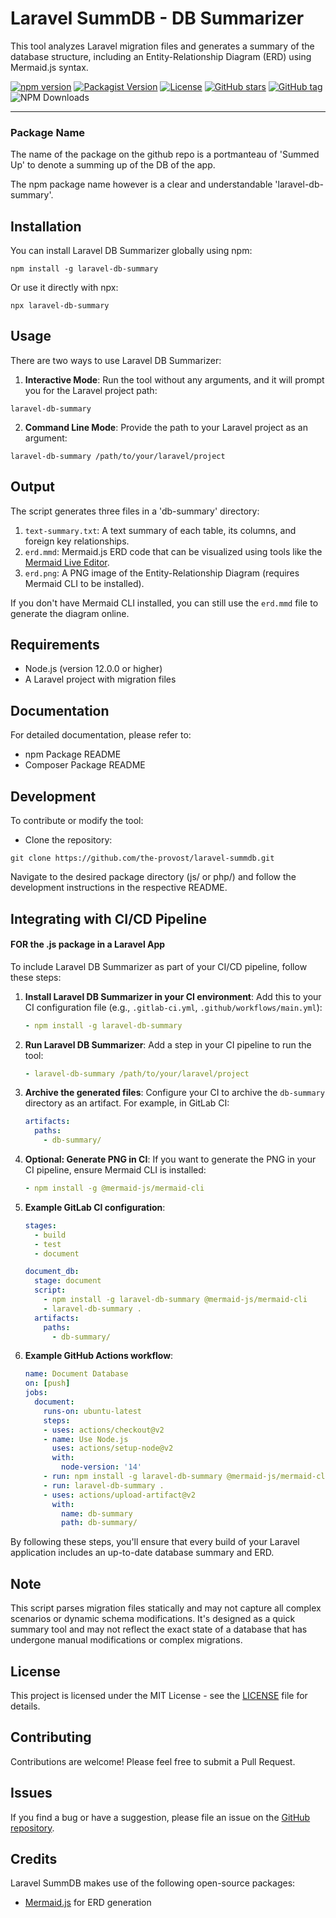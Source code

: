 # Laravel SummDB - DB Summarizer

This tool analyzes Laravel migration files and generates a summary of the database structure, including an Entity-Relationship Diagram (ERD) using Mermaid.js syntax.

[![npm version](https://img.shields.io/npm/v/laravel-db-summary.svg?style=badge)](https://www.npmjs.com/package/laravel-db-summary)
[![Packagist Version](https://img.shields.io/packagist/v/the-provost/laravel-summdb.svg?style=flat-square)](https://packagist.org/packages/the-provost/laravel-summdb)
[![License](https://img.shields.io/github/license/the-provost/laravel-summDB.svg?style=badge)](LICENSE)
[![GitHub stars](https://img.shields.io/github/stars/the-provost/laravel-summDB.svg?style=badge)](https://github.com/the-provost/laravel-summdb/stargazers)
[![GitHub tag](https://img.shields.io/github/tag/the-provost/laravel-summDB.svg?style=badge)](https://github.com/the-provost/laravel-summdb/tags)
![NPM Downloads](https://img.shields.io/npm/dt/laravel-db-summary)

---

### Package Name
The name of the package on the github repo is a portmanteau of 'Summed Up' to denote a summing up of the DB of the app.

The npm package name however is a clear and understandable 'laravel-db-summary'.

## Installation

You can install Laravel DB Summarizer globally using npm:

```
npm install -g laravel-db-summary
```

Or use it directly with npx:

```
npx laravel-db-summary
```

## Usage

There are two ways to use Laravel DB Summarizer:

1. **Interactive Mode**:
   Run the tool without any arguments, and it will prompt you for the Laravel project path:
   
```
laravel-db-summary
```

2. **Command Line Mode**:
   Provide the path to your Laravel project as an argument:
   
```
laravel-db-summary /path/to/your/laravel/project
```

## Output

The script generates three files in a 'db-summary' directory:

1. `text-summary.txt`: A text summary of each table, its columns, and foreign key relationships.
2. `erd.mmd`: Mermaid.js ERD code that can be visualized using tools like the [Mermaid Live Editor](https://mermaid-js.github.io/mermaid-live-editor/).
3. `erd.png`: A PNG image of the Entity-Relationship Diagram (requires Mermaid CLI to be installed).

If you don't have Mermaid CLI installed, you can still use the `erd.mmd` file to generate the diagram online.

## Requirements

- Node.js (version 12.0.0 or higher)
- A Laravel project with migration files

## Documentation
For detailed documentation, please refer to:

- npm Package README
- Composer Package README

## Development
To contribute or modify the tool:

- Clone the repository:
```
git clone https://github.com/the-provost/laravel-summdb.git
```

Navigate to the desired package directory (js/ or php/) and follow the development instructions in the respective README.

## Integrating with CI/CD Pipeline 
#### FOR the .js package in a Laravel App

To include Laravel DB Summarizer as part of your CI/CD pipeline, follow these steps:

1. **Install Laravel DB Summarizer in your CI environment**:
   Add this to your CI configuration file (e.g., `.gitlab-ci.yml`, `.github/workflows/main.yml`):

   ```yaml
   - npm install -g laravel-db-summary
   ```

2. **Run Laravel DB Summarizer**:
   Add a step in your CI pipeline to run the tool:

   ```yaml
   - laravel-db-summary /path/to/your/laravel/project
   ```

3. **Archive the generated files**:
   Configure your CI to archive the `db-summary` directory as an artifact. For example, in GitLab CI:

   ```yaml
   artifacts:
     paths:
       - db-summary/
   ```

4. **Optional: Generate PNG in CI**:
   If you want to generate the PNG in your CI pipeline, ensure Mermaid CLI is installed:

   ```yaml
   - npm install -g @mermaid-js/mermaid-cli
   ```

5. **Example GitLab CI configuration**:

   ```yaml
   stages:
     - build
     - test
     - document

   document_db:
     stage: document
     script:
       - npm install -g laravel-db-summary @mermaid-js/mermaid-cli
       - laravel-db-summary .
     artifacts:
       paths:
         - db-summary/
   ```

6. **Example GitHub Actions workflow**:

   ```yaml
   name: Document Database
   on: [push]
   jobs:
     document:
       runs-on: ubuntu-latest
       steps:
       - uses: actions/checkout@v2
       - name: Use Node.js
         uses: actions/setup-node@v2
         with:
           node-version: '14'
       - run: npm install -g laravel-db-summary @mermaid-js/mermaid-cli
       - run: laravel-db-summary .
       - uses: actions/upload-artifact@v2
         with:
           name: db-summary
           path: db-summary/
   ```

By following these steps, you'll ensure that every build of your Laravel application includes an up-to-date database summary and ERD.

## Note

This script parses migration files statically and may not capture all complex scenarios or dynamic schema modifications. It's designed as a quick summary tool and may not reflect the exact state of a database that has undergone manual modifications or complex migrations.

## License

This project is licensed under the MIT License - see the [LICENSE](LICENSE) file for details.

## Contributing

Contributions are welcome! Please feel free to submit a Pull Request.

## Issues

If you find a bug or have a suggestion, please file an issue on the [GitHub repository](https://github.com/the-provost/laravel-summDB/issues).

## Credits

Laravel SummDB makes use of the following open-source packages:
- [Mermaid.js](https://mermaid-js.github.io/mermaid/#/) for ERD generation
